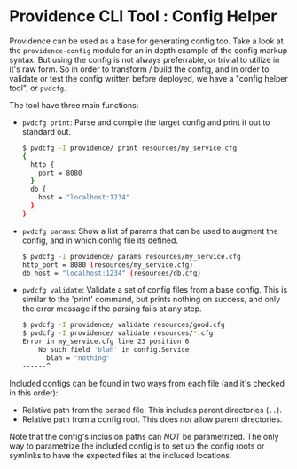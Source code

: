 Providence CLI Tool : Config Helper
===================================

Providence can be used as a base for generating config too. Take a look at the
`providence-config` module for an in depth example of the config markup syntax.
But using the config is not always preferrable, or trivial to utilize in it's raw
form. So in order to transform / build the config, and in order to validate or test
the config written before deployed, we have a "config helper tool", or `pvdcfg`.

The tool have three main functions:

- `pvdcfg print`: Parse and compile the target config and print it out to standard out.

    ```sh
    $ pvdcfg -I providence/ print resources/my_service.cfg
    {
      http {
        port = 8080
      }
      db {
        host = "localhost:1234"
      }
    }
    ```

- `pvdcfg params`: Show a list of params that can be used to augment the config, and in
  which config file its defined.
  
    ```sh
    $ pvdcfg -I providence/ params resources/my_service.cfg
    http_port = 8080 (resources/my_service.cfg)
    db_host = "localhost:1234" (resources/db.cfg)
    ```

- `pvdcfg validate`: Validate a set of config files from a base config. This is similar to
  the 'print' command, but prints nothing on success, and only the error message if the parsing
  fails at any step.

    ```sh
    $ pvdcfg -I providence/ validate resources/good.cfg
    $ pvdcfg -I providence/ validate resources/*.cfg
    Error in my_service.cfg line 23 position 6
        No such field 'blah' in config.Service
          blah = "nothing"
    ------^
    ```

Included configs can be found in two ways from each file (and it's checked in this order):

- Relative path from the parsed file. This includes parent directories (`..`).
- Relative path from a config root. This does *not* allow parent directories.

Note that the config's inclusion paths can *NOT* be parametrized. The only way to
parametrize the included config is to set up the config roots or symlinks to have the
expected files at the included locations.
